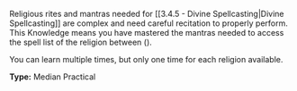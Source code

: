 Religious rites and mantras needed for [[3.4.5 - Divine Spellcasting|Divine Spellcasting]] are complex and need careful recitation to properly perform. This Knowledge means you have mastered the mantras needed to access the spell list of the religion between ().

You can learn multiple times, but only one time for each religion available.

__Type:__ Median Practical